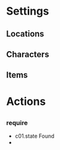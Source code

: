 # Settings

## Locations

## Characters

## Items


# Actions

## 

### require

- c01.state Found
- 
